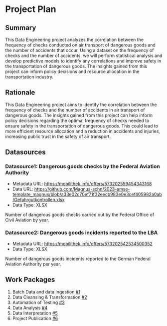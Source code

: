 # Project Plan

## Summary

<!-- Describe your data science project in max. 5 sentences. -->
This Data Engineering project analyzes the correlation between the frequency of checks conducted on air transport of dangerous goods and the number of accidents that occur. Using a dataset on the frequency of checks and the number of accidents, we will perform statistical analysis and develop predictive models to identify any correlations and improve safety in the transportation of dangerous goods. The insights gained from this project can inform policy decisions and resource allocation in the transportation industry.

## Rationale

<!-- Outline the impact of the analysis, e.g. which pains it solves. -->
This Data Engineering project aims to identify the correlation between the frequency of checks and the number of accidents in air transport of dangerous goods. The insights gained from this project can help inform policy decisions regarding the optimal frequency of checks needed to ensure safety in the transportation of dangerous goods. This could lead to more efficient resource allocation and a reduction in accidents and injuries, increasing public trust in the safety of air transport.

## Datasources

<!-- Describe each datasources you plan to use in a section. Use the prefic "DatasourceX" where X is the id of the datasource. -->

### Datasource1: Dangerous goods checks by the Federal Aviation Authority
* Metadata URL: https://mobilithek.info/offers/573202559454343168
* Data URL: https://github.com/Magnus-schn/2023-amse-template_magnus/blob/a33e02c70ef71f32eecb983e0e3cef405982a0ab/Gefahrgutkontrollen.xlsx
* Data Type: XLSX

Number of dangerous goods checks carried out by the Federal Office of Civil Aviation by year.

### Datasource2: Dangerous goods incidents reported to the LBA
* Metadata URL: https://mobilithek.info/offers/573202542534500352
* Data Type: XLSX

Number of dangerous goods incidents reported to the German Federal Aviation Authority per year.

## Work Packages

<!-- List of work packages ordered sequentially, each pointing to an issue with more details. -->

1. Batch Data and data Ingestion [#1][i1]
2. Data Cleansing & Transformation [#2][i2]
3. Automation of Testing [#3][i3]
4. Data Analysis [#4][i4]
5. Data Interpretation [#5][i5]
6. Project Publication [#6][i6]

[i1]: https://github.com/Magnus-schn/2023-amse-template_magnus/issues/1
[i2]: https://github.com/Magnus-schn/2023-amse-template_magnus/issues/2
[i3]: https://github.com/Magnus-schn/2023-amse-template_magnus/issues/3
[i4]: https://github.com/Magnus-schn/2023-amse-template_magnus/issues/4
[i5]: https://github.com/Magnus-schn/2023-amse-template_magnus/issues/5
[i6]: https://github.com/Magnus-schn/2023-amse-template_magnus/issues/6
